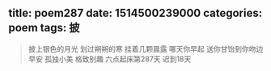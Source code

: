 title: poem287
date: 1514500239000
categories: poem
tags: 披
---
> 披上银色的月光
划过朔朔的寒
挂着几颗晨露
哪天你早起
送你甘饴到你吻边
早安
孤独小美
格致别趣
六点起床第287天 迟到18天